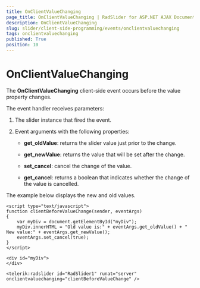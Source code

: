 ```yaml
---
title: OnClientValueChanging
page_title: OnClientValueChanging | RadSlider for ASP.NET AJAX Documentation
description: OnClientValueChanging
slug: slider/client-side-programming/events/onclientvaluechanging
tags: onclientvaluechanging
published: True
position: 10
---
```


# OnClientValueChanging

The **OnClientValueChanging** client-side event occurs before the value property changes.

The event handler receives parameters:

1. The slider instance that fired the event.

1. Event arguments with the following properties:

	* **get_oldValue**: returns the slider value just prior to the change.

	* **get_newValue**: returns the value that will be set after the change.

	* **set_cancel**: cancel the change of the value.

	* **get_cancel**: returns a boolean that indicates whether the change of the value is cancelled.

The example below displays the new and old values.

````ASP.NET
<script type="text/javascript">
function clientBeforeValueChange(sender, eventArgs)
{ 
	var myDiv = document.getElementById("myDiv");
	myDiv.innerHTML = "Old value is:" + eventArgs.get_oldValue() + " New value:" + eventArgs.get_newValue();
	eventArgs.set_cancel(true); 
} 
</script>

<div id="myDiv">
</div>

<telerik:radslider id="RadSlider1" runat="server" onclientvaluechanging="clientBeforeValueChange" />
````


